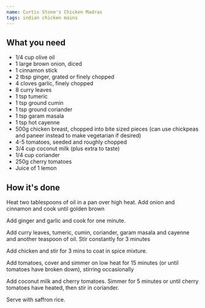 ```yaml
---
name: Curtis Stone's Chicken Madras
tags: indian chicken mains
---
```


## What you need

* 1/4 cup olive oil
* 1 large brown onion, diced
* 1 cinnamon stick
* 2 tbsp ginger, grated or finely chopped
* 4 cloves garlic, finely chopped
* 8 curry leaves
* 1 tsp tumeric
* 1 tsp ground cumin
* 1 tsp ground coriander
* 1 tsp garam masala
* 1 tsp hot cayenne
* 500g chicken breast, chopped into bite sized pieces (can use chickpeas and paneer instead to make vegetarian if desired)
* 4-5 tomatoes, seeded and roughly chopped
* 3/4 cup coconut milk (plus extra to taste)
* 1/4 cup coriander
* 250g cherry tomatoes
* Juice of 1 lemon

<!-- break -->

## How it's done

Heat two tablespoons of oil in a pan over high heat. Add onion and cinnamon and cook until golden brown

Add ginger and garlic and cook for one minute.

Add curry leaves, tumeric, cumin, coriander, garam masala and cayenne and another teaspoon of oil. Stir constantly for 3 minutes

Add chicken and stir for 3 mins to coat in spice mixture.

Add tomatoes, cover and simmer on low heat for 15 minutes (or until tomatoes have broken down), stirring occasionally

Add coconut milk and cherry tomatoes. Simmer for 5 minutes or until cherry tomatoes have heated, then stir in coriander.

Serve with saffron rice.
